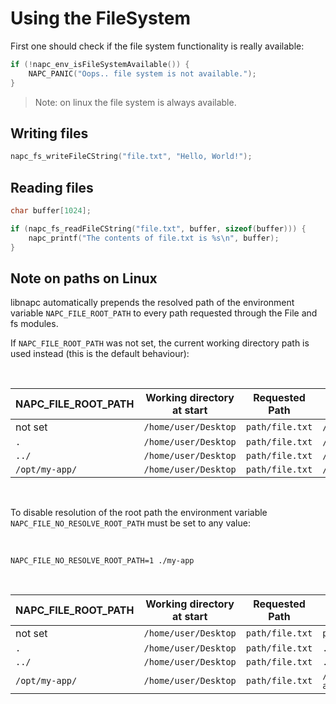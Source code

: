 # Using the FileSystem

First one should check if the file system functionality is really available:

```c
if (!napc_env_isFileSystemAvailable()) {
	NAPC_PANIC("Oops.. file system is not available.");
}
```

> Note: on linux the file system is always available.

## Writing files

```c
napc_fs_writeFileCString("file.txt", "Hello, World!");
```

## Reading files

```c
char buffer[1024];

if (napc_fs_readFileCString("file.txt", buffer, sizeof(buffer))) {
	napc_printf("The contents of file.txt is %s\n", buffer);
}
```

## Note on paths on Linux

libnapc automatically prepends the resolved path of the environment variable `NAPC_FILE_ROOT_PATH` to every path requested through the File and fs modules.

If `NAPC_FILE_ROOT_PATH` was not set, the current working directory path is used instead (this is the default behaviour):

<br>

| NAPC_FILE_ROOT_PATH | Working directory at start | Requested Path | Used path by libnapc |
|---|---|---|---|
| not set | `/home/user/Desktop` | `path/file.txt` | `/home/user/Desktop/path/file.txt` |
| `.` | `/home/user/Desktop` | `path/file.txt` | `/home/user/Desktop/path/file.txt` |
| `../` | `/home/user/Desktop` | `path/file.txt` | `/home/user/path/file.txt` |
| `/opt/my-app/` | `/home/user/Desktop` | `path/file.txt` | `/opt/my-app/path/file.txt` |

<br>

To disable resolution of the root path the environment variable `NAPC_FILE_NO_RESOLVE_ROOT_PATH` must be set to any value:

<br>

`NAPC_FILE_NO_RESOLVE_ROOT_PATH=1 ./my-app`

<br>

| NAPC_FILE_ROOT_PATH | Working directory at start | Requested Path | Used path by libnapc |
|---|---|---|---|
| not set | `/home/user/Desktop` | `path/file.txt` | `path/file.txt` |
| `.` | `/home/user/Desktop` | `path/file.txt` | `./path/file.txt` |
| `../` | `/home/user/Desktop` | `path/file.txt` | `../path/file.txt` |
| `/opt/my-app/` | `/home/user/Desktop` | `path/file.txt` | `/opt/my-app/path/file.txt` |

